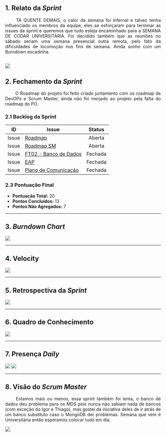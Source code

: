 ## 1. Relato da _Sprint_

<p align="justify">&emsp;&emsp; TÁ QUENTE DEMAIS, o calor da semana foi infernal e talvez tenha influenciado os membros da equipe, eles se esforçaram para terminar as issues da sprint e queremos que tudo esteja encaminhado para a SEMANA DE CODAR UNIVERSITÁRIA. Foi decidido também que as reuniões no sábado seriam uma semana presencial outra remota, pelo fato da dificuldades de locomoção nos fins de semana. Ainda sonho com um Burndown escadinha.
</p>


![](https://media.giphy.com/media/Dgt282fuOmSnC/giphy.gif)
------------

## 2. Fechamento da _Sprint_
<p align="justify">&emsp;&emsp; O Roadmap do projeto foi feito criado juntamento com os roadmap de DevOPs e Scrum Master, ainda não foi merjado ao projeto pela falta do roadmap do PO.
</p>

### 2.1 Backlog da Sprint

| ID | Issue | Status |
|:--:| ------- | :----: |
| Issue | [Roadmap](https://github.com/fga-eps-mds/2019.2-arbc/issues/20) | Aberta |
| Issue | [Roadmap SM](https://github.com/fga-eps-mds/2019.2-arbc/issues/31) | Aberta |
| Issue | [FT02 - Banco de Dados](https://github.com/fga-eps-mds/2019.2-arbc/issues/24)| Fechada |
| Issue | [EAP](https://github.com/fga-eps-mds/2019.2-arbc/issues/37) | Fechada |
| Issue | [Plano de Comunicação](https://github.com/fga-eps-mds/2019.2-arbc/issues/55) | Fechada |

### 2.3 Pontuação Final

* __Pontuação Total:__ 20
* __Pontos Concluídos:__ 13
* __Pontos Não Agregados:__ 7

------------

## 3. _Burndown Chart_


![](https://i.ibb.co/f4ZYqtX/bd3.png)

------------

## 4. Velocity

![](https://i.ibb.co/2grhT5c/v3-1.png)

------------

## 5. Retrospectiva da _Sprint_

![](https://i.ibb.co/pZszKx5/res3.png)

------------

## 6. Quadro de Conhecimento

![](https://i.ibb.co/VScZ3r4/conh3.png)

----

## 7. Presença _Daily_

![](https://i.ibb.co/YX4js6n/Captura-de-tela-de-2019-11-17-16-12-32.png)
![](https://i.ibb.co/s9XYNSM/Captura-de-tela-de-2019-11-17-16-12-45.png)

---------

## 8. Visão do _Scrum Master_

<p align="justify">&emsp;&emsp; Estamos mais ou menos, essa sprint também foi lenta, o banco de dados deu problema para os MDS pois nunca não sabiam nada de bancos (com exceção do Igor e Thiago), mas gostei da iniciativa deles de ir atrás de um banco substituto caso o MongoDB der problemas. Semana que vem é Universitária então esperamos colocar tudo em dia. </p>

![](https://media.giphy.com/media/AYP77klN85gWY/giphy.gif)
